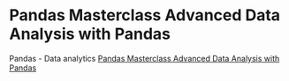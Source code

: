# Pandas Masterclass Advanced Data Analysis with Pandas
Pandas - Data analytics
[Pandas Masterclass Advanced Data Analysis with Pandas](https://fabrigr.github.io/portafolio/)
